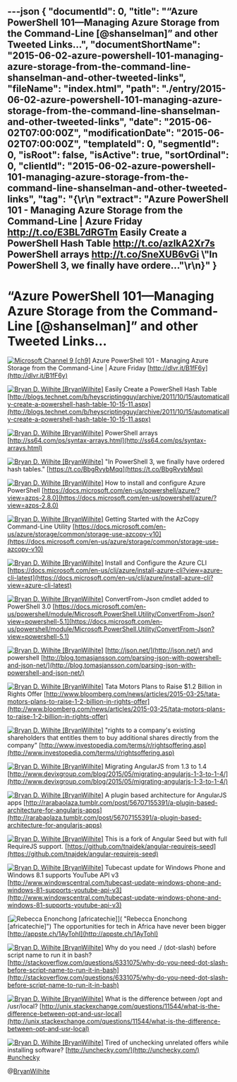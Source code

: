 ---json
{
  "documentId": 0,
  "title": "“Azure PowerShell 101—Managing Azure Storage from the Command-Line [@shanselman]” and other Tweeted Links…",
  "documentShortName": "2015-06-02-azure-powershell-101-managing-azure-storage-from-the-command-line-shanselman-and-other-tweeted-links",
  "fileName": "index.html",
  "path": "./entry/2015-06-02-azure-powershell-101-managing-azure-storage-from-the-command-line-shanselman-and-other-tweeted-links",
  "date": "2015-06-02T07:00:00Z",
  "modificationDate": "2015-06-02T07:00:00Z",
  "templateId": 0,
  "segmentId": 0,
  "isRoot": false,
  "isActive": true,
  "sortOrdinal": 0,
  "clientId": "2015-06-02-azure-powershell-101-managing-azure-storage-from-the-command-line-shanselman-and-other-tweeted-links",
  "tag": "{\r\n  \"extract\": \"Azure PowerShell 101 - Managing Azure Storage from the Command-Line | Azure Friday <http://t.co/E3BL7dRGTm>   Easily Create a PowerShell Hash Table <http://t.co/azIkA2Xr7s>   PowerShell arrays <http://t.co/SneXUB6vGi>   \\\"In PowerShell 3, we finally have ordere...\"\r\n}"
}
---

# “Azure PowerShell 101—Managing Azure Storage from the Command-Line [@shanselman]” and other Tweeted Links…

[<img alt="Microsoft Channel 9 [ch9]" src="https://songhay.blob.core.windows.net/shared-social-twitter/ch9.png">](http://channel9.msdn.com/ "Microsoft Channel 9 [ch9]") Azure PowerShell 101 - Managing Azure Storage from the Command-Line | Azure Friday [http://dlvr.it/B1fF6y](http://dlvr.it/B1fF6y)

[<img alt="Bryan D. Wilhite [BryanWilhite]" src="https://songhay.blob.core.windows.net/shared-social-twitter/BryanWilhite.jpeg">](http://songhayblog.azurewebsites.net/ "Bryan D. Wilhite [BryanWilhite]") Easily Create a PowerShell Hash Table [http://blogs.technet.com/b/heyscriptingguy/archive/2011/10/15/automatically-create-a-powershell-hash-table-10-15-11.aspx](http://blogs.technet.com/b/heyscriptingguy/archive/2011/10/15/automatically-create-a-powershell-hash-table-10-15-11.aspx)

[<img alt="Bryan D. Wilhite [BryanWilhite]" src="https://songhay.blob.core.windows.net/shared-social-twitter/BryanWilhite.jpeg">](http://songhayblog.azurewebsites.net/ "Bryan D. Wilhite [BryanWilhite]") PowerShell arrays [http://ss64.com/ps/syntax-arrays.html](http://ss64.com/ps/syntax-arrays.html)

[<img alt="Bryan D. Wilhite [BryanWilhite]" src="https://songhay.blob.core.windows.net/shared-social-twitter/BryanWilhite.jpeg">](http://songhayblog.azurewebsites.net/ "Bryan D. Wilhite [BryanWilhite]") "In PowerShell 3, we finally have ordered hash tables." [https://t.co/BbgRvybMqq](https://t.co/BbgRvybMqq)

[<img alt="Bryan D. Wilhite [BryanWilhite]" src="https://songhay.blob.core.windows.net/shared-social-twitter/BryanWilhite.jpeg">](http://songhayblog.azurewebsites.net/ "Bryan D. Wilhite [BryanWilhite]") How to install and configure Azure PowerShell [https://docs.microsoft.com/en-us/powershell/azure/?view=azps-2.8.0](https://docs.microsoft.com/en-us/powershell/azure/?view=azps-2.8.0)

[<img alt="Bryan D. Wilhite [BryanWilhite]" src="https://songhay.blob.core.windows.net/shared-social-twitter/BryanWilhite.jpeg">](http://songhayblog.azurewebsites.net/ "Bryan D. Wilhite [BryanWilhite]") Getting Started with the AzCopy Command-Line Utility [https://docs.microsoft.com/en-us/azure/storage/common/storage-use-azcopy-v10](https://docs.microsoft.com/en-us/azure/storage/common/storage-use-azcopy-v10)

[<img alt="Bryan D. Wilhite [BryanWilhite]" src="https://songhay.blob.core.windows.net/shared-social-twitter/BryanWilhite.jpeg">](http://songhayblog.azurewebsites.net/ "Bryan D. Wilhite [BryanWilhite]") Install and Configure the Azure CLI [https://docs.microsoft.com/en-us/cli/azure/install-azure-cli?view=azure-cli-latest](https://docs.microsoft.com/en-us/cli/azure/install-azure-cli?view=azure-cli-latest)

[<img alt="Bryan D. Wilhite [BryanWilhite]" src="https://songhay.blob.core.windows.net/shared-social-twitter/BryanWilhite.jpeg">](http://songhayblog.azurewebsites.net/ "Bryan D. Wilhite [BryanWilhite]") ConvertFrom-Json cmdlet added to PowerShell 3.0 [https://docs.microsoft.com/en-us/powershell/module/Microsoft.PowerShell.Utility/ConvertFrom-Json?view=powershell-5.1](https://docs.microsoft.com/en-us/powershell/module/Microsoft.PowerShell.Utility/ConvertFrom-Json?view=powershell-5.1)

[<img alt="Bryan D. Wilhite [BryanWilhite]" src="https://songhay.blob.core.windows.net/shared-social-twitter/BryanWilhite.jpeg">](http://songhayblog.azurewebsites.net/ "Bryan D. Wilhite [BryanWilhite]") [http://json.net/](http://json.net/) and powershell [http://blog.tomasjansson.com/parsing-json-with-powershell-and-json-net/](http://blog.tomasjansson.com/parsing-json-with-powershell-and-json-net/)

[<img alt="Bryan D. Wilhite [BryanWilhite]" src="https://songhay.blob.core.windows.net/shared-social-twitter/BryanWilhite.jpeg">](http://songhayblog.azurewebsites.net/ "Bryan D. Wilhite [BryanWilhite]") Tata Motors Plans to Raise $1.2 Billion in Rights Offer [http://www.bloomberg.com/news/articles/2015-03-25/tata-motors-plans-to-raise-1-2-billion-in-rights-offer](http://www.bloomberg.com/news/articles/2015-03-25/tata-motors-plans-to-raise-1-2-billion-in-rights-offer)

[<img alt="Bryan D. Wilhite [BryanWilhite]" src="https://songhay.blob.core.windows.net/shared-social-twitter/BryanWilhite.jpeg">](http://songhayblog.azurewebsites.net/ "Bryan D. Wilhite [BryanWilhite]") "rights to a company's existing shareholders that entitles them to buy additional shares directly from the company" [http://www.investopedia.com/terms/r/rightsoffering.asp](http://www.investopedia.com/terms/r/rightsoffering.asp)

[<img alt="Bryan D. Wilhite [BryanWilhite]" src="https://songhay.blob.core.windows.net/shared-social-twitter/BryanWilhite.jpeg">](http://songhayblog.azurewebsites.net/ "Bryan D. Wilhite [BryanWilhite]") Migrating AngularJS from 1.3 to 1.4 [http://www.devixgroup.com/blog/2015/05/migrating-angularjs-1-3-to-1-4/](http://www.devixgroup.com/blog/2015/05/migrating-angularjs-1-3-to-1-4/)

[<img alt="Bryan D. Wilhite [BryanWilhite]" src="https://songhay.blob.core.windows.net/shared-social-twitter/BryanWilhite.jpeg">](http://songhayblog.azurewebsites.net/ "Bryan D. Wilhite [BryanWilhite]") A plugin based architecture for AngularJS apps [http://rarabaolaza.tumblr.com/post/56707155391/a-plugin-based-architecture-for-angularjs-apps](http://rarabaolaza.tumblr.com/post/56707155391/a-plugin-based-architecture-for-angularjs-apps)

[<img alt="Bryan D. Wilhite [BryanWilhite]" src="https://songhay.blob.core.windows.net/shared-social-twitter/BryanWilhite.jpeg">](http://songhayblog.azurewebsites.net/ "Bryan D. Wilhite [BryanWilhite]") This is a fork of Angular Seed but with full RequireJS support. [https://github.com/tnajdek/angular-requirejs-seed](https://github.com/tnajdek/angular-requirejs-seed)

[<img alt="Bryan D. Wilhite [BryanWilhite]" src="https://songhay.blob.core.windows.net/shared-social-twitter/BryanWilhite.jpeg">](http://songhayblog.azurewebsites.net/ "Bryan D. Wilhite [BryanWilhite]") Tubecast update for Windows Phone and Windows 8.1 supports YouTube API v3 [http://www.windowscentral.com/tubecast-update-windows-phone-and-windows-81-supports-youtube-api-v3](http://www.windowscentral.com/tubecast-update-windows-phone-and-windows-81-supports-youtube-api-v3)

[<img alt="Rebecca Enonchong [africatechie]" src="https://songhay.blob.core.windows.net/shared-social-twitter/africatechie.jpg">]( "Rebecca Enonchong [africatechie]") The opportunities for tech in Africa have never been bigger [http://appste.ch/1AyTohI](http://appste.ch/1AyTohI)

[<img alt="Bryan D. Wilhite [BryanWilhite]" src="https://songhay.blob.core.windows.net/shared-social-twitter/BryanWilhite.jpeg">](http://songhayblog.azurewebsites.net/ "Bryan D. Wilhite [BryanWilhite]") Why do you need ./ (dot-slash) before script name to run it in bash? [http://stackoverflow.com/questions/6331075/why-do-you-need-dot-slash-before-script-name-to-run-it-in-bash](http://stackoverflow.com/questions/6331075/why-do-you-need-dot-slash-before-script-name-to-run-it-in-bash)

[<img alt="Bryan D. Wilhite [BryanWilhite]" src="https://songhay.blob.core.windows.net/shared-social-twitter/BryanWilhite.jpeg">](http://songhayblog.azurewebsites.net/ "Bryan D. Wilhite [BryanWilhite]") What is the difference between /opt and /usr/local? [http://unix.stackexchange.com/questions/11544/what-is-the-difference-between-opt-and-usr-local](http://unix.stackexchange.com/questions/11544/what-is-the-difference-between-opt-and-usr-local)

[<img alt="Bryan D. Wilhite [BryanWilhite]" src="https://songhay.blob.core.windows.net/shared-social-twitter/BryanWilhite.jpeg">](http://songhayblog.azurewebsites.net/ "Bryan D. Wilhite [BryanWilhite]") Tired of unchecking unrelated offers while installing software? [http://unchecky.com/](http://unchecky.com/) [#unchecky](http://search.twitter.com/search?q=%23unchecky)

@[BryanWilhite](https://twitter.com/BryanWilhite)
